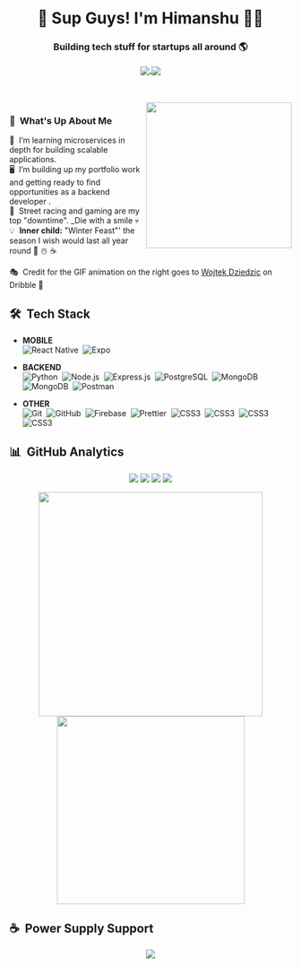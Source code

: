 <h1 align="center">
  👋 Sup Guys! I'm Himanshu 👨‍💻 
</h1>

<h3 align="center">
  Building tech stuff for startups all around 🌎
</h3>

<p align="center">
  <a href="https://twitter.com/Himansh04650905">
    <img src="https://img.shields.io/twitter/follow/himanshu?logo=twitter&style=for-the-badge" align="center">        
  </a>
  <a href="https://instagram.com/himanshu.dy">
    <img src="https://img.shields.io/badge/Instagram-E4405F?style=for-the-badge&logo=instagram&logoColor=white" align="center">        
  </a>
</p>

<br />
<br />

<img src="https://cdn.dribbble.com/users/1464232/screenshots/3722893/animatin.gif" width="260px" height="auto" align="right">

### 🎅 &nbsp;What's Up About Me

 &nbsp;I’m learning microservices in depth for building scalable applications.\
🖥 &nbsp;I’m building up my portfolio work and getting ready to find opportunities as a backend developer .\
🦁 &nbsp;Street racing and gaming are my top "downtime". _Die with a smile 💀\
💡 &nbsp;**Inner child:** "Winter Feast"' the season I wish would last all year round 🎄 ☃️ ☕

🎭 &nbsp;Credit for the GIF animation on the right goes to [Wojtek Dziedzic](https://dribbble.com/wojtekdesigns "Wojtek Dziedzic") on Dribble 👏

<!-- <br /> -->

## 🛠️ &nbsp;Tech Stack

- **MOBILE**\
<img src="https://img.shields.io/badge/React_Native-20232A?style=for-the-badge&logo=react&logoColor=61DAFB" alt="React Native">&nbsp;
<img src="https://img.shields.io/badge/Expo-000020?style=for-the-badge&logo=expo&logoColor=white" alt="Expo">&nbsp;

<!-- - **FRONTEND** -->
<!-- <img src="https://img.shields.io/badge/JavaScript-F7DF1E?style=for-the-badge&logo=javascript&logoColor=black" alt="JavaScript">&nbsp;
<img src="https://img.shields.io/badge/typescript%20-%23007ACC.svg?&style=for-the-badge&logo=typescript&logoColor=white" alt="TypeScript">&nbsp; -->
<!-- <img src="https://img.shields.io/badge/React-20232A?style=for-the-badge&logo=react&logoColor=61DAFB" alt="React">&nbsp;
<img src="https://img.shields.io/badge/redux-4B32C3?style=for-the-badge&logo=redux&logoColor=white" alt="Styled Components">&nbsp;
<img src="https://img.shields.io/badge/CSS3-1572B6?style=for-the-badge&logo=css3&logoColor=white" alt="CSS3">&nbsp;
<img src="https://img.shields.io/badge/HTML5-E34F26?style=for-the-badge&logo=html5&logoColor=white" alt="HTML5">&nbsp;
<img src="https://img.shields.io/badge/Material--UI-0081CB?style=for-the-badge&logo=material-ui&logoColor=white" alt="HTML5">&nbsp; -->
  
- **BACKEND**\
<img src="https://img.shields.io/badge/Python-000000?style=for-the-badge&logo=python&logoColor=yellow" alt="Python">&nbsp;
<img src="https://img.shields.io/badge/Node.js-339933?style=for-the-badge&logo=node.js&logoColor=white" alt="Node.js">&nbsp;
<img src="https://img.shields.io/badge/Express.js-000000?style=for-the-badge&logo=express&logoColor=white" alt="Express.js">&nbsp;
<img src="https://img.shields.io/badge/PostgreSQL-316192?style=for-the-badge&logo=postgresql&logoColor=white" alt="PostgreSQL">&nbsp;
<img src="https://img.shields.io/badge/MongoDB-47A248?style=for-the-badge&logo=mongodb&logoColor=white" alt="MongoDB">&nbsp;
<img src="https://img.shields.io/badge/MySQL-00000F?style=for-the-badge&logo=mysql&logoColor=white" alt="MongoDB">&nbsp;
<img src="https://img.shields.io/badge/Postman-FF6C37?style=for-the-badge&logo=Postman&logoColor=white" alt="Postman">&nbsp;
<img src="https://img.shields.io/badge/redis-%23DD0031.svg?&style=for-the-badge&logo=redis&logoColor=white" alt="">&nbsp;
<img src="https://img.shields.io/badge/Cassandra-1287B1?style=for-the-badge&logo=apache%20cassandra&logoColor=white" alt="">&nbsp;
<img src="https://img.shields.io/badge/Amazon AWS-FF9900?style=for-the-badge&logo=amazonaws&logoColor=white" alt="">&nbsp;

- **OTHER**\
<img src="https://img.shields.io/badge/git%20-%23F05033.svg?&style=for-the-badge&logo=git&logoColor=white" alt="Git">&nbsp;
<img src="https://img.shields.io/badge/GitHub-100000?style=for-the-badge&logo=github&logoColor=white" alt="GitHub">&nbsp;
<img src="https://img.shields.io/badge/firebase-039BE5?style=for-the-badge&logo=firebase&logoColor=ffca28" alt="Firebase">&nbsp;
<img src="https://img.shields.io/badge/docker-1A2B34?style=for-the-badge&logo=docker&logoColor=f7b93e" alt="Prettier">&nbsp;
<img src="https://img.shields.io/badge/Kubernetes-1572B6?style=for-the-badge&logo=kubernetes&logoColor=white" alt="CSS3">&nbsp;
<img src="https://img.shields.io/badge/Apache_Kafka-231F20?style=for-the-badge&logo=apache-kafka&logoColor=white" alt="CSS3">&nbsp;
<img src="https://img.shields.io/badge/rabbitmq-%23FF6600.svg?&style=for-the-badge&logo=rabbitmq&logoColor=white" alt="CSS3">&nbsp;
<img src="https://img.shields.io/badge/Kibana-005571?style=for-the-badge&logo=Kibana&logoColor=white" alt="CSS3">&nbsp;


## 📊 &nbsp;GitHub Analytics

<p align="center">
  <a href="#"><img src="https://badges.pufler.dev/repos/hd-official-github"></a>
  <a href="#"><img src="https://badges.pufler.dev/commits/monthly/hd-official-github"></a>
  <a href="#"><img src="https://badges.pufler.dev/visits/hd-official-github/hd-official-github"></a>
  <a href="#"><img src="https://img.shields.io/github/followers/hd-official-github?label=followers"></a>
</p>

<p align="center">
  <a href="https://github.com/hd-official-github">
    <img src="https://github-readme-stats.vercel.app/api?username=hd-official-github&count_private=true&show_icons=true&theme=prussian" width="400">
  </a>
  
  <a href="https://github.com/hd-official-github">
    <img src="https://github-readme-stats.vercel.app/api/top-langs/?username=hd-official-github&langs_count=10&layout=compact&theme=prussian&hide=stylus,scss,php,shell,dockerfile" width="335">
  </a>
</p>


## ☕️ &nbsp;Power Supply Support

<p align='center'>
  <a href="https://www.buymeacoffee.com/hdofficial"><img src="https://img.buymeacoffee.com/button-api/?text=Buy me a coffee&emoji=&slug=hdofficial&button_colour=ff813f&font_colour=000000&font_family=Cookie&outline_colour=000000&coffee_colour=FFDD00"></a>
</p>




<!--
**hd-official-github/hd-official-github** is a ✨ _special_ ✨ repository because its `README.md` (this file) appears on your GitHub profile.

Here are some ideas to get you started:

- 🔭 I’m currently working on ...
- 🌱 I’m currently learning ...
- 👯 I’m looking to collaborate on ...
- 🤔 I’m looking for help with ...
- 💬 Ask me about ...
- 📫 How to reach me: ...
- 😄 Pronouns: ...
- ⚡ Fun fact: ...
-->
